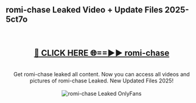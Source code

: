 <h2>romi-chase Leaked Video + Update Files 2025- 5ct7o</h2>
<br>
<div align="center">
<h2><a href="https://libra.edu.pl?romi-chase" rel="nofollow">🔴 CLICK HERE 🌐==►► romi-chase</a></h2>
<br>
Get romi-chase leaked all content. Now you can access all videos and pictures of romi-chase Leaked. New Updated Files 2025!
<br>
<br>
<a href="https://libra.edu.pl?romi-chase" rel="nofollow" data-target="animated-image.originalLink"><img src="https://i.ibb.co.com/WyWwxjT/player-gif2.gif" alt="romi-chase Leaked OnlyFans" style="max-width: 100%; display: inline-block;" data-target="animated-image.originalImage"></a>
</div>
<br>